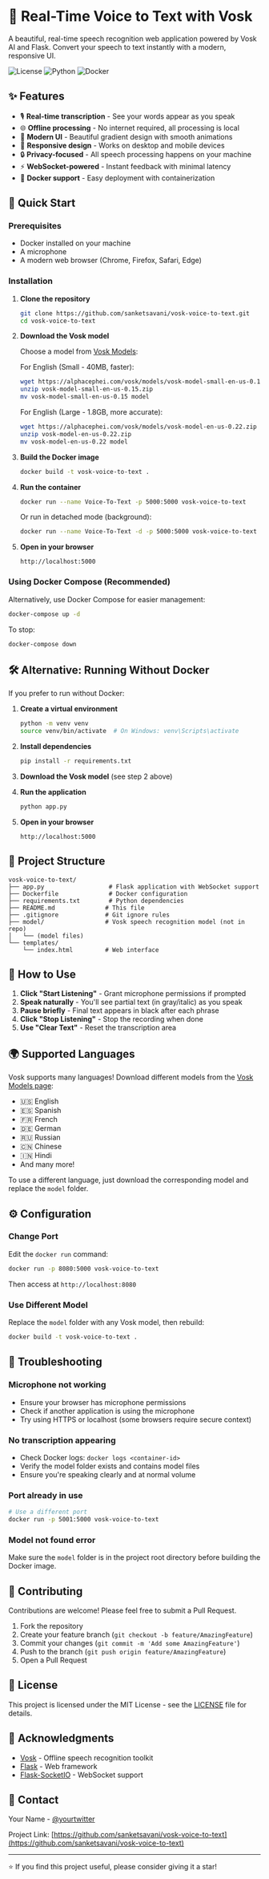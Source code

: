 # 🎤 Real-Time Voice to Text with Vosk

A beautiful, real-time speech recognition web application powered by Vosk AI and Flask. Convert your speech to text instantly with a modern, responsive UI.

![License](https://img.shields.io/badge/license-MIT-blue.svg)
![Python](https://img.shields.io/badge/python-3.9-blue.svg)
![Docker](https://img.shields.io/badge/docker-ready-brightgreen.svg)

## ✨ Features

- 🎙️ **Real-time transcription** - See your words appear as you speak
- 🌐 **Offline processing** - No internet required, all processing is local
- 🎨 **Modern UI** - Beautiful gradient design with smooth animations
- 📱 **Responsive design** - Works on desktop and mobile devices
- 🔒 **Privacy-focused** - All speech processing happens on your machine
- ⚡ **WebSocket-powered** - Instant feedback with minimal latency
- 🐳 **Docker support** - Easy deployment with containerization

## 🚀 Quick Start

### Prerequisites

- Docker installed on your machine
- A microphone
- A modern web browser (Chrome, Firefox, Safari, Edge)

### Installation

1. **Clone the repository**
   ```bash
   git clone https://github.com/sanketsavani/vosk-voice-to-text.git
   cd vosk-voice-to-text
   ```

2. **Download the Vosk model**
   
   Choose a model from [Vosk Models](https://alphacephei.com/vosk/models):
   
   For English (Small - 40MB, faster):
   ```bash
   wget https://alphacephei.com/vosk/models/vosk-model-small-en-us-0.15.zip
   unzip vosk-model-small-en-us-0.15.zip
   mv vosk-model-small-en-us-0.15 model
   ```
   
   For English (Large - 1.8GB, more accurate):
   ```bash
   wget https://alphacephei.com/vosk/models/vosk-model-en-us-0.22.zip
   unzip vosk-model-en-us-0.22.zip
   mv vosk-model-en-us-0.22 model
   ```

3. **Build the Docker image**
   ```bash
   docker build -t vosk-voice-to-text .
   ```

4. **Run the container**
   ```bash
   docker run --name Voice-To-Text -p 5000:5000 vosk-voice-to-text
   ```
   
   Or run in detached mode (background):
   ```bash
   docker run --name Voice-To-Text -d -p 5000:5000 vosk-voice-to-text
   ```

5. **Open in your browser**
   ```
   http://localhost:5000
   ```

### Using Docker Compose (Recommended)

Alternatively, use Docker Compose for easier management:

```bash
docker-compose up -d
```

To stop:
```bash
docker-compose down
```

## 🛠️ Alternative: Running Without Docker

If you prefer to run without Docker:

1. **Create a virtual environment**
   ```bash
   python -m venv venv
   source venv/bin/activate  # On Windows: venv\Scripts\activate
   ```

2. **Install dependencies**
   ```bash
   pip install -r requirements.txt
   ```

3. **Download the Vosk model** (see step 2 above)

4. **Run the application**
   ```bash
   python app.py
   ```

5. **Open in your browser**
   ```
   http://localhost:5000
   ```

## 📁 Project Structure

```
vosk-voice-to-text/
├── app.py                  # Flask application with WebSocket support
├── Dockerfile              # Docker configuration
├── requirements.txt        # Python dependencies
├── README.md              # This file
├── .gitignore             # Git ignore rules
├── model/                 # Vosk speech recognition model (not in repo)
│   └── (model files)
└── templates/
    └── index.html         # Web interface
```

## 🎯 How to Use

1. **Click "Start Listening"** - Grant microphone permissions if prompted
2. **Speak naturally** - You'll see partial text (in gray/italic) as you speak
3. **Pause briefly** - Final text appears in black after each phrase
4. **Click "Stop Listening"** - Stop the recording when done
5. **Use "Clear Text"** - Reset the transcription area

## 🌍 Supported Languages

Vosk supports many languages! Download different models from the [Vosk Models page](https://alphacephei.com/vosk/models):

- 🇺🇸 English
- 🇪🇸 Spanish
- 🇫🇷 French
- 🇩🇪 German
- 🇷🇺 Russian
- 🇨🇳 Chinese
- 🇮🇳 Hindi
- And many more!

To use a different language, just download the corresponding model and replace the `model` folder.

## ⚙️ Configuration

### Change Port

Edit the `docker run` command:
```bash
docker run -p 8080:5000 vosk-voice-to-text
```

Then access at `http://localhost:8080`

### Use Different Model

Replace the `model` folder with any Vosk model, then rebuild:
```bash
docker build -t vosk-voice-to-text .
```

## 🐛 Troubleshooting

### Microphone not working
- Ensure your browser has microphone permissions
- Check if another application is using the microphone
- Try using HTTPS or localhost (some browsers require secure context)

### No transcription appearing
- Check Docker logs: `docker logs <container-id>`
- Verify the model folder exists and contains model files
- Ensure you're speaking clearly and at normal volume

### Port already in use
```bash
# Use a different port
docker run -p 5001:5000 vosk-voice-to-text
```

### Model not found error
Make sure the `model` folder is in the project root directory before building the Docker image.

## 🤝 Contributing

Contributions are welcome! Please feel free to submit a Pull Request.

1. Fork the repository
2. Create your feature branch (`git checkout -b feature/AmazingFeature`)
3. Commit your changes (`git commit -m 'Add some AmazingFeature'`)
4. Push to the branch (`git push origin feature/AmazingFeature`)
5. Open a Pull Request

## 📝 License

This project is licensed under the MIT License - see the [LICENSE](LICENSE) file for details.

## 🙏 Acknowledgments

- [Vosk](https://alphacephei.com/vosk/) - Offline speech recognition toolkit
- [Flask](https://flask.palletsprojects.com/) - Web framework
- [Flask-SocketIO](https://flask-socketio.readthedocs.io/) - WebSocket support

## 📧 Contact

Your Name - [@yourtwitter](https://twitter.com/yourtwitter)

Project Link: [https://github.com/sanketsavani/vosk-voice-to-text](https://github.com/sanketsavani/vosk-voice-to-text)

---

⭐ If you find this project useful, please consider giving it a star!
